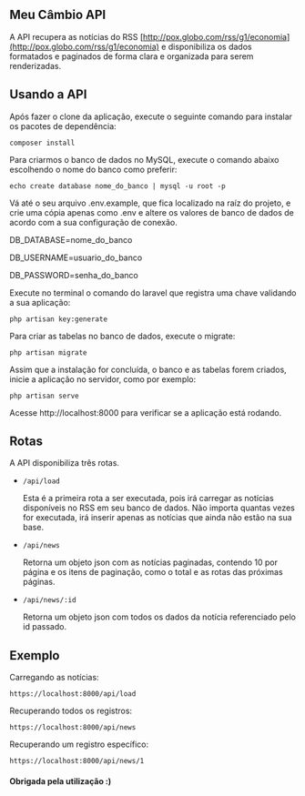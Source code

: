 ## Meu Câmbio API

A API recupera as notícias do RSS [http://pox.globo.com/rss/g1/economia](http://pox.globo.com/rss/g1/economia) e disponibiliza os dados formatados e paginados de forma clara e organizada para serem renderizadas.


## Usando a API

Após fazer o clone da aplicação, execute o seguinte comando para instalar os pacotes de dependência:

`composer install`

Para criarmos o banco de dados no MySQL, execute o comando abaixo escolhendo o nome do banco como preferir:

`echo create database nome_do_banco | mysql -u root -p`

Vá até o seu arquivo .env.example, que fica localizado na raíz do projeto, e crie uma cópia apenas como .env e altere os valores de banco de dados de acordo com a sua configuração de conexão.


DB_DATABASE=nome_do_banco

DB_USERNAME=usuario_do_banco

DB_PASSWORD=senha_do_banco

Execute no terminal o comando do laravel que registra uma chave validando a sua aplicação:

`php artisan key:generate`

Para criar as tabelas no banco de dados, execute o migrate:

`php artisan migrate`


Assim que a instalação for concluída, o banco e as tabelas forem criados, inicie a aplicação no servidor, como por exemplo:

`php artisan serve`

Acesse http://localhost:8000 para verificar se a aplicação está rodando.

## Rotas

A API disponibiliza três rotas.

- `/api/load`

    Esta é a primeira rota a ser executada, pois irá carregar as notícias disponíveis no RSS em seu banco de dados. Não importa quantas vezes for executada, irá inserir apenas as notícias que ainda não estão na sua base.

- `/api/news`
    
    Retorna um objeto json com as notícias paginadas, contendo 10 por página e os itens de paginação, como o total e as rotas das próximas páginas.
    

- `/api/news/:id`

    Retorna um objeto json com todos os dados da notícia referenciado pelo id passado.



## Exemplo

Carregando as notícias:

`https://localhost:8000/api/load`

Recuperando todos os registros:

`https://localhost:8000/api/news`

Recuperando um registro específico:

`https://localhost:8000/api/news/1`


#### Obrigada pela utilização :)
